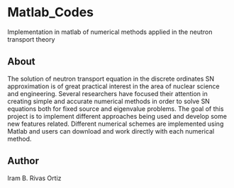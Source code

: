 # Matlab_Codes
Implementation in matlab of numerical methods applied in the neutron transport theory

## About
The solution of neutron transport equation in the discrete ordinates SN approximation is of great practical interest in the area of nuclear science and engineering. Several researchers have focused their attention in creating simple and accurate numerical methods in order to solve SN equations both for fixed source and eigenvalue problems. The goal of this project is to implement different approaches being used and develop some new features related. Different numerical schemes are implemented using Matlab and users can download and work directly with each numerical method.

## Author
Iram B. Rivas Ortiz
